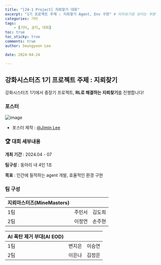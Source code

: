 ```yaml
---
title: "[24-1 Project] 지뢰찾기 대회"
excerpt: "1기 프로젝트 주제 : 지뢰찾기 Agent, Env 구현" # 미리보기로 보이는 부분
categories: 기타
tags: 
    - [기타, 공지, 대회]
toc: true
toc_sticky: true
comments: true
author: Seungyeon Lee

date: 2024-04-24

---
```

## 강화시스터즈 1기 프로젝트 주제 : 지뢰찾기 
강화시스터즈 1기에서 중장기 프로젝트, **RL로 해결하는 지뢰찾기**를 진행합니다!  

### 포스터
![image](https://github.com/KanghwaSisters/kanghwasisters.github.io/assets/126959470/2d6ac5c6-57fd-49b1-9115-7e323015c71e)
- 포스터 제작 : [@Jimin Lee](https://github.com/Tonnonssi)

### 🏆 대회 세부내용 

**개최 기간** : 2024.04 - 07  

**팀구성** : 동아리 내 4인 1조  

**목표** : 인간에 필적하는 agent 개발, 효율적인 환경 구현  

### 팀 구성 


| 지뢰마스터즈(MineMasters) |  |  |
|---------------------| --- | --- |
| 1팀                  | 주민서 | 김도희 |
| 2팀                  | 이정연 | 손주현 |  

| AI 폭탄 제거 부대(AI EOD) |  |  |
|---------------------| --- | --- |
| 1팀                  | 변지은 | 이승연 |
| 2팀                  | 이은나 | 김정은 |
